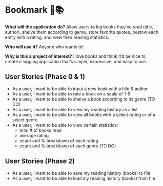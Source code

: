 # Bookmark 🔖📚

**What will the application do?** Allow users to log books they’ve read (title, author), shelve them according to genre,
store favorite quotes, bestow each entry with a rating, and view their reading statistics.

**Who will use it?** Anyone who wants to!

**Why is this a project of interest?** I love books and think it’d be nice to create a logging application that’s 
simple, expressive, and easy to use.

## User Stories (Phase 0 & 1)

- As a user, I want to be able to input a new book with a title & author
- As a user, I want to be able to rate a book on a scale of 1-5️
- As a user, I want to be able to shelve a book according to its genre (TO DO)
- As a user, I want to be able to view my reading history as a list
- As a user, I want to be able to view all books with a select rating or of a select genre
- As a user, I want to be able to view certain statistics:
  - total # of books read
  - average rating
  - count and % breakdown of each rating
  - count and % breakdown of each genre (TO DO)

## User Stories (Phase 2)

- As a user, I want to be able to save my reading history (books) to file
- As a user, I want to be able to load my reading history (books) from file 